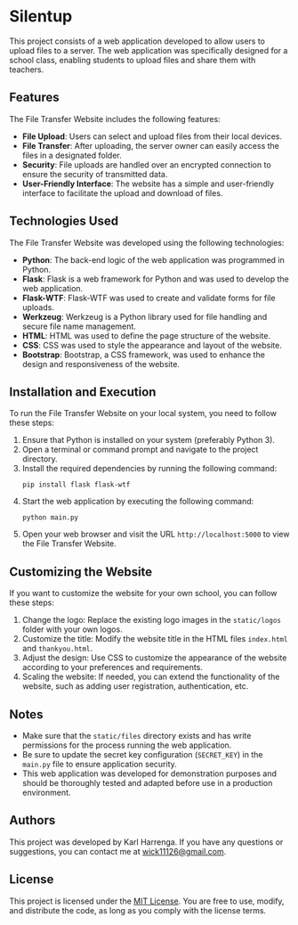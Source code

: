 # Silentup

This project consists of a web application developed to allow users to upload files to a server. The web application was specifically designed for a school class, enabling students to upload files and share them with teachers.

## Features

The File Transfer Website includes the following features:

- **File Upload**: Users can select and upload files from their local devices.
- **File Transfer**: After uploading, the server owner can easily access the files in a designated folder.
- **Security**: File uploads are handled over an encrypted connection to ensure the security of transmitted data.
- **User-Friendly Interface**: The website has a simple and user-friendly interface to facilitate the upload and download of files.

## Technologies Used

The File Transfer Website was developed using the following technologies:

- **Python**: The back-end logic of the web application was programmed in Python.
- **Flask**: Flask is a web framework for Python and was used to develop the web application.
- **Flask-WTF**: Flask-WTF was used to create and validate forms for file uploads.
- **Werkzeug**: Werkzeug is a Python library used for file handling and secure file name management.
- **HTML**: HTML was used to define the page structure of the website.
- **CSS**: CSS was used to style the appearance and layout of the website.
- **Bootstrap**: Bootstrap, a CSS framework, was used to enhance the design and responsiveness of the website.

## Installation and Execution

To run the File Transfer Website on your local system, you need to follow these steps:

1. Ensure that Python is installed on your system (preferably Python 3).
2. Open a terminal or command prompt and navigate to the project directory.
3. Install the required dependencies by running the following command:
   ```
   pip install flask flask-wtf
   ```
4. Start the web application by executing the following command:
   ```
   python main.py
   ```
5. Open your web browser and visit the URL `http://localhost:5000` to view the File Transfer Website.

## Customizing the Website

If you want to customize the website for your own school, you can follow these steps:

1. Change the logo: Replace the existing logo images in the `static/logos` folder with your own logos.
2. Customize the title: Modify the website title in the HTML files `index.html` and `thankyou.html`.
3. Adjust the design: Use CSS to customize the appearance of the website according to your preferences and requirements.
4. Scaling the website: If needed, you can extend the functionality of the website, such as adding user registration, authentication, etc.

## Notes

- Make sure that the `static/files` directory exists and has write permissions for the process running the web application.
- Be sure to update the secret key configuration (`SECRET_KEY`) in the `main.py` file to ensure application security.
- This web application was developed for demonstration purposes and should be thoroughly tested and adapted before use in a production environment.

## Authors

This project was developed by Karl Harrenga. If you have any questions or suggestions, you can contact me at wick11126@gmail.com.

## License

This project is licensed under the [MIT License](https://opensource.org/licenses/MIT). You are free to use, modify, and distribute the code, as long as you comply with the license terms.
